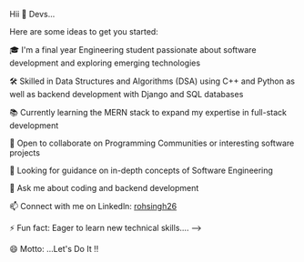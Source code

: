 Hii 👋 Devs...


Here are some ideas to get you started:

🎓 I'm a final year Engineering student passionate about software development and exploring emerging technologies

🛠️ Skilled in Data Structures and Algorithms (DSA) using C++ and Python as well as backend development with Django and SQL databases

📚 Currently learning the MERN stack to expand my expertise in full-stack development

🤝 Open to collaborate on Programming Communities or interesting software projects

🤔 Looking for guidance on in-depth  concepts of Software Engineering

💬 Ask me about coding and backend development

📫 Connect with me on Linkedln: [rohsingh26](https://www.linkedin.com/in/rohsingh26)

⚡ Fun fact: Eager to learn new technical skills.... -->

😄 Motto: ...Let's Do It !!

<!---
rohsingh26/rohsingh26 is a ✨ special ✨ repository because its `README.md` (this file) appears on your GitHub profile.
You can click the Preview link to take a look at your changes.
--->
